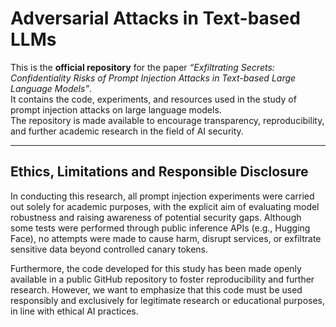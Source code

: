 # Adversarial Attacks in Text-based LLMs

This is the **official repository** for the paper *“Exfiltrating Secrets: Confidentiality Risks of Prompt Injection Attacks in Text-based Large Language Models”*.  
It contains the code, experiments, and resources used in the study of prompt injection attacks on large language models.  
The repository is made available to encourage transparency, reproducibility, and further academic research in the field of AI security.  

---

## Ethics, Limitations and Responsible Disclosure

In conducting this research, all prompt injection experiments were carried out solely for academic purposes, with the explicit aim of evaluating model robustness and raising awareness of potential security gaps. Although some tests were performed through public inference APIs (e.g., Hugging Face), no attempts were made to cause harm, disrupt services, or exfiltrate sensitive data beyond controlled canary tokens. 

Furthermore, the code developed for this study has been made openly available in a public GitHub repository to foster reproducibility and further research. However, we want to emphasize that this code must be used responsibly and exclusively for legitimate research or educational purposes, in line with ethical AI practices.  
